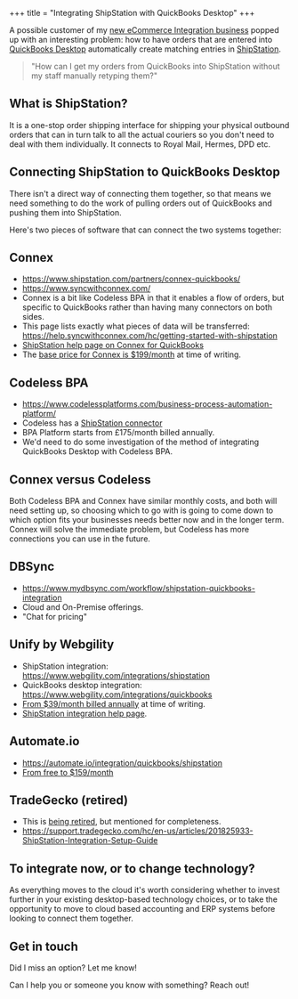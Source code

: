 +++
title = "Integrating ShipStation with QuickBooks Desktop"
+++

A possible customer of my [new eCommerce Integration
business](https://ecommerceintegrations.co.uk/) popped up with an interesting
problem: how to have orders that are entered into [QuickBooks
Desktop](https://quickbooks.intuit.com/desktop/) automatically create matching
entries in [ShipStation](https://www.shipstation.com/).

> "How can I get my orders from QuickBooks into ShipStation without my staff manually retyping them?"

## What is ShipStation?

It is a one-stop order shipping interface for shipping your physical outbound
orders that can in turn talk to all the actual couriers so you don't need to
deal with them individually. It connects to Royal Mail, Hermes, DPD etc.

## Connecting ShipStation to QuickBooks Desktop

There isn't a direct way of connecting them together, so that means we need
something to do the work of pulling orders out of QuickBooks and pushing them
into ShipStation.

Here's two pieces of software that can connect the two systems together:

## Connex

* <https://www.shipstation.com/partners/connex-quickbooks/>
* <https://www.syncwithconnex.com/>
* Connex is a bit like Codeless BPA in that it enables a flow of orders, but specific to QuickBooks rather than having many connectors on both sides.
* This page lists exactly what pieces of data will be transferred: <https://help.syncwithconnex.com/hc/getting-started-with-shipstation>
* [ShipStation help page on Connex for QuickBooks](https://help.shipstation.com/hc/en-us/articles/360026142191#UUID-b13db029-1f01-b9b8-52f3-71e0c4caa0be)
* The [base price for Connex is $199/month](https://www.syncwithconnex.com/products-2/) at time of writing.

## Codeless BPA

* <https://www.codelessplatforms.com/business-process-automation-platform/>
* Codeless has a [ShipStation connector](https://www.codelessplatforms.com/connectors/shipstation-integration/)
* BPA Platform starts from £175/month billed annually.
* We'd need to do some investigation of the method of integrating QuickBooks Desktop with Codeless BPA.

## Connex versus Codeless

Both Codeless BPA and Connex have similar monthly costs, and both will need
setting up, so choosing which to go with is going to come down to which option
fits your businesses needs better now and in the longer term. Connex will solve
the immediate problem, but Codeless has more connections you can use in the
future.

## DBSync

* <https://www.mydbsync.com/workflow/shipstation-quickbooks-integration>
* Cloud and On-Premise offerings.
* "Chat for pricing"

## Unify by Webgility

* ShipStation integration: <https://www.webgility.com/integrations/shipstation>
* QuickBooks desktop integration: <https://www.webgility.com/integrations/quickbooks>
* [From $39/month billed annually](https://www.webgility.com/pricing) at time of writing.
* [ShipStation integration help page](https://help.shipstation.com/hc/en-us/articles/360025856492-Unify-by-Webgility?queryID=2ab3382fc895786ba9cda0cfbc556a5b).

## Automate.io

* <https://automate.io/integration/quickbooks/shipstation>
* [From free to $159/month](https://automate.io/pricing)

## TradeGecko (retired)

* This is [being retired](https://www.tradegecko.com/sunset), but mentioned for completeness.
* <https://support.tradegecko.com/hc/en-us/articles/201825933-ShipStation-Integration-Setup-Guide>

## To integrate now, or to change technology?

As everything moves to the cloud it's worth considering whether to invest
further in your existing desktop-based technology choices, or to take the
opportunity to move to cloud based accounting and ERP systems before looking to
connect them together.

## Get in touch

Did I miss an option? Let me know!

Can I help you or someone you know with something? Reach out!
